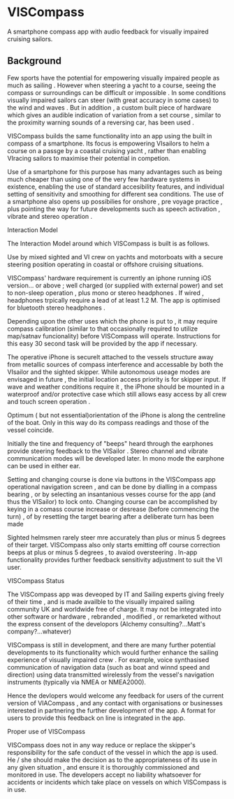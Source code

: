 # VISCompass
A smartphone compass app with audio feedback for visually impaired cruising sailors.

## Background

Few sports have the potential for empowering visually impaired people as much as sailing  . However when steering a yacht to a course, seeing the compass or  surroundings can be difficult or impossible .  In some conditions visually impaired sailors can steer (with great accuracy in some cases) to the wind and waves . But in addition , a custom built piece of hardware which gives an audible indication of variation from a set course , similar to the proximity warning sounds of a reversing car, has been used .

VISCompass builds the same functionality into an app using the built in compass of a smartphone. Its focus is empowering VIsailors to helm a course on a passge by a coastal cruising yacht , rather than enabling VIracing sailors to maximise their potential in competion.

Use of a smartphone for this purpose has many advantages such as being much cheaper than using one of the very few hardware systems in existence, enabling the use of standard accesibility features, and individual setting of sensitivity and smoothing for different sea conditions. The use of a smartphone also opens up possibilies for onshore , pre voyage practice , plus pointing the way for future developments such as speech activation , vibrate and stereo operation .

Interaction Model

The Interaction Model around which VISCompass is built is as follows. 

Use by mixed sighted and VI crew on yachts and motorboats with a secure steering position operating in coastal or offshore cruising situations.

VISCompass' hardware requirement is currently an iphone running iOS version... or above ; well charged (or supplied with external power) and set to non-sleep operation , plus mono or stereo  headphones . If wired , headphones trpically require a lead of at least 1.2 M. The app is optimised for bluetooth stereo headphones .

Depending upon the other uses which the phone is put to , it may require compass calibration (similar to that occasionally required to utilize map/satnav funcionality) before VISCompass will operate. Instructions for this easy 30 second task will be provided by the app if necessary. 

The operative iPhone is securelt attached to the vessels structure away from metallic sources of compass interference and accessable by both the VIsailor and the sighted skipper. While autonomous useage modes are envisaged in future , the initial location access priority is for skipper input. If wave and weather conditions require it , the iPhone should be mounted in a waterproof and/or protective case which still allows easy access by all crew and touch screen operation .

Optimum ( but not essential)orientation of the iPhone is along the centreline of the boat. Only in this way do its compass readings and those of the vessel coincide.  

Initially the tine and frequency of "beeps" heard through the earphones provide steering feedback to the VISailor . Stereo channel and vibrate communication modes will be developed later. In mono mode the earphone can be used in either ear.

Setting and changing course is done via buttons in the VISCompass app operational navigation screen , and can be done by dialling in a compass bearing , or by selecting an insantanious vesses course for the app (and thus the VISailor) to lock onto. Changing course can be accomplished by keying in a comass course increase or desrease (before commencing the turn) , of by resetting the target bearing after a deliberate turn has been made

Sighted helmsmen rarely steer mre accurately than plus or minus 5 degrees of their target. VISCompass also only starts emitting off course correction beeps at plus or minus 5 degrees , to avaiod oversteering . In-app functionality provides further feedback  sensitivity adjustment to suit the VI user.


VISCompass Status

The VISCompass app was deveoped by IT and Sailing experts giving freely of their time , and is made availble to the visually impaired sailing community UK and worldwide free of charge. It may not be integrated into other software or hardware , rebranded , modified , or remarketed without the express consent of the developors (Alchemy consulting?...Matt's company?...whatever) 

VISCompass is still in development, and there are many further potential developments to its functionality which would further enhance the sailing experience of visually impaired crew . For example, voice synthasised communication of navigation data (such as boat and winnd speed and direction) using data transmitted wirelessly from the vessel's navigation instruments (typically via NMEA or NMEA2000). 

Hence the devlopers would welcome any feedback for users of the current version of VIACompass , and any contact with organisations or businesses interested in partnering the further development of the app. A format for users to provide this feedback on line is integrated in the app.

Proper use of VISCompass

VISCompass does not in any way reduce or replace the skipper's responsibility for the safe conduct of the vessel in which the app is used. He / she should make the decision as to the appropriateness of its use in any given situation , and ensure it is thoroughly commissioned and monitored in use. The developers accept no liability whatsoever for accidents or incidents which take place on vessels on which VISCompass is in use.




